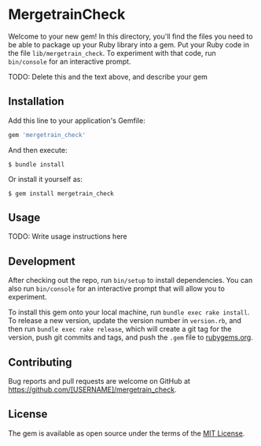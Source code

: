 # MergetrainCheck

Welcome to your new gem! In this directory, you'll find the files you need to be able to package up your Ruby library into a gem. Put your Ruby code in the file `lib/mergetrain_check`. To experiment with that code, run `bin/console` for an interactive prompt.

TODO: Delete this and the text above, and describe your gem

## Installation

Add this line to your application's Gemfile:

```ruby
gem 'mergetrain_check'
```

And then execute:

    $ bundle install

Or install it yourself as:

    $ gem install mergetrain_check

## Usage

TODO: Write usage instructions here

## Development

After checking out the repo, run `bin/setup` to install dependencies. You can also run `bin/console` for an interactive prompt that will allow you to experiment.

To install this gem onto your local machine, run `bundle exec rake install`. To release a new version, update the version number in `version.rb`, and then run `bundle exec rake release`, which will create a git tag for the version, push git commits and tags, and push the `.gem` file to [rubygems.org](https://rubygems.org).

## Contributing

Bug reports and pull requests are welcome on GitHub at https://github.com/[USERNAME]/mergetrain_check.


## License

The gem is available as open source under the terms of the [MIT License](https://opensource.org/licenses/MIT).
